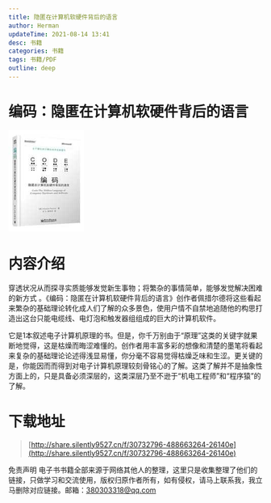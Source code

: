 ```yaml
---
title: 隐匿在计算机软硬件背后的语言
author: Herman
updateTime: 2021-08-14 13:41
desc: 书籍
categories: 书籍
tags: 书籍/PDF
outline: deep
---
```



# 编码：隐匿在计算机软硬件背后的语言

![](https://raw.githubusercontent.com/silently9527/images/main/008i3skNgy1gu73qvwq9hj604605kq2q02.jpg)



# 内容介绍
穿透状况从而探寻实质能够发觉新生事物；将繁杂的事情简单，能够发觉解决困难的新方式 。《编码：隐匿在计算机软硬件背后的语言》创作者佩措尔德将这些看起来繁杂的基础理论转化成人们了解的众多景色，使用户情不自禁地追随他的构思打造出这台只能电缆线、电灯泡和触发器组组成的巨大的计算机软件。

它是1本叙述电子计算机原理的书。但是，你千万别由于“原理”这类的关键字就果断地觉得，这是枯燥而晦涩难懂的。创作者用丰富多彩的想像和清楚的墨笔将看起来复杂的基础理论论述得浅显易懂，你分毫不容易觉得枯燥乏味和生涩。更关键的是，你能因而而得到对电子计算机原理较刻骨铭心的了解。这类了解并不是抽象性方面上的，只是具备必须深层的，这类深层乃至不逊于“机电工程师”和“程序猿”的了解。




# 下载地址
> [http://share.silently9527.cn/f/30732796-488663264-26140e](http://share.silently9527.cn/f/30732796-488663264-26140e)

免责声明
电子书书籍全部来源于网络其他人的整理，这里只是收集整理了他们的链接，只做学习和交流使用，版权归原作者所有，如有侵权，请马上联系我，我立马删除对应链接。邮箱：380303318@qq.com


